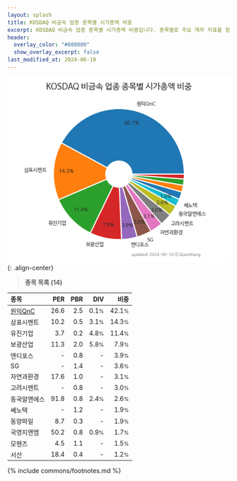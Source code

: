 ```yaml
---
layout: splash
title: KOSDAQ 비금속 업종 종목별 시가총액 비중
excerpt: KOSDAQ 비금속 업종 종목별 시가총액 비중입니다. 종목별로 주요 재무 지표를 함께 표시합니다.
header:
  overlay_color: "#800000"
  show_overlay_excerpt: false
last_modified_at: 2024-06-10
---
```



![KOSDAQ 비금속 업종 종목별 시가총액 비중](/stats/sector/images/kosdaq_업종_비금속_종목.png){: .align-center}


> **종목 목록 (14)**<a id="list"></a>

| **종목** | **PER** | **PBR** | **DIV** | **비중** |
| :------- | ------: | ------: | ------: | -------: |
| [원익QnC](/074600/) | 26.6 | 2.5 | 0.1<small>%</small> | 42.1<small>%</small> |
| 삼표시멘트 | 10.2 | 0.5 | 3.1<small>%</small> | 14.3<small>%</small> |
| 유진기업 | 3.7 | 0.2 | 4.8<small>%</small> | 11.4<small>%</small> |
| 보광산업 | 11.3 | 2.0 | 5.8<small>%</small> | 7.9<small>%</small> |
| 앤디포스 | - | 0.8 | - | 3.9<small>%</small> |
| SG | - | 1.4 | - | 3.6<small>%</small> |
| 자연과환경 | 17.6 | 1.0 | - | 3.1<small>%</small> |
| 고려시멘트 | - | 0.8 | - | 3.0<small>%</small> |
| 동국알앤에스 | 91.8 | 0.8 | 2.4<small>%</small> | 2.6<small>%</small> |
| 쎄노텍 | - | 1.2 | - | 1.9<small>%</small> |
| 동양파일 | 8.7 | 0.3 | - | 1.9<small>%</small> |
| 국영지앤엠 | 50.2 | 0.8 | 0.9<small>%</small> | 1.7<small>%</small> |
| 모헨즈 | 4.5 | 1.1 | - | 1.5<small>%</small> |
| 서산 | 18.4 | 0.4 | - | 1.2<small>%</small> |

{% include commons/footnotes.md %}